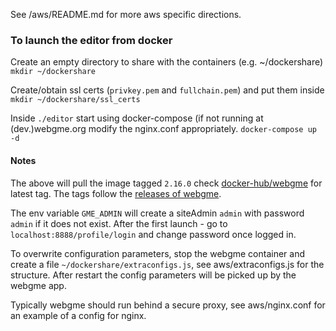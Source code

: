 See /aws/README.md for more aws specific directions.

### To launch the editor from docker

Create an empty directory to share with the containers (e.g. ~/dockershare)
```mkdir ~/dockershare```

Create/obtain ssl certs (`privkey.pem` and `fullchain.pem`) and put them inside
```mkdir ~/dockershare/ssl_certs```

Inside `./editor` start using docker-compose (if not running at (dev.)webgme.org modify the nginx.conf appropriately.
```docker-compose up -d```

#### Notes
The above will pull the image tagged `2.16.0` check [docker-hub/webgme](https://hub.docker.com/r/webgme/compact/tags/) for latest tag.
The tags follow the [releases of webgme](https://github.com/webgme/webgme/releases).

The env variable `GME_ADMIN` will create a siteAdmin `admin` with password `admin` if it does not exist. 
After the first launch - go to `localhost:8888/profile/login` and change password once logged in.

To overwrite configuration parameters, stop the webgme container and create a file `~/dockershare/extraconfigs.js`, see aws/extraconfigs.js for the structure.
After restart the config parameters will be picked up by the webgme app.

Typically webgme should run behind a secure proxy, see aws/nginx.conf for an example of a config for nginx.
